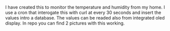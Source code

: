 I have created this to monitor the temperature and humidity from my home. I use a cron that interogate this with curl at every 30 seconds and insert the values intro a database.
The values can be readed also from integrated oled display. In repo you can find 2 pictures with this working.
